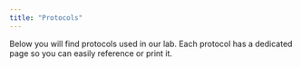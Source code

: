```yaml
---
title: "Protocols"
---
```


Below you will find protocols used in our lab. Each protocol has a dedicated page so you can easily reference or print it.
